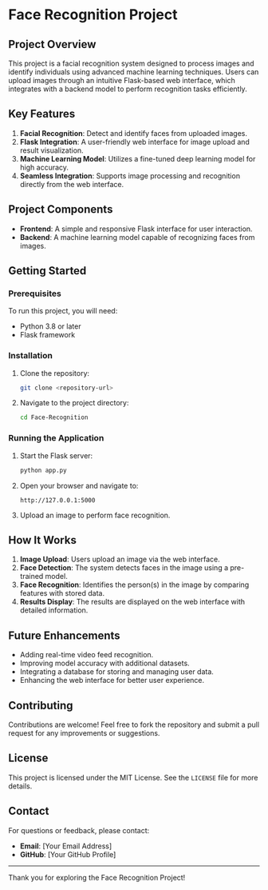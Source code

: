 # Face Recognition Project

## Project Overview
This project is a facial recognition system designed to process images and identify individuals using advanced machine learning techniques. Users can upload images through an intuitive Flask-based web interface, which integrates with a backend model to perform recognition tasks efficiently.

## Key Features
1. **Facial Recognition**: Detect and identify faces from uploaded images.
2. **Flask Integration**: A user-friendly web interface for image upload and result visualization.
3. **Machine Learning Model**: Utilizes a fine-tuned deep learning model for high accuracy.
4. **Seamless Integration**: Supports image processing and recognition directly from the web interface.

## Project Components
- **Frontend**: A simple and responsive Flask interface for user interaction.
- **Backend**: A machine learning model capable of recognizing faces from images.

## Getting Started

### Prerequisites
To run this project, you will need:
- Python 3.8 or later
- Flask framework

### Installation
1. Clone the repository:
   ```bash
   git clone <repository-url>
   ```
2. Navigate to the project directory:
   ```bash
   cd Face-Recognition
   ```

### Running the Application
1. Start the Flask server:
   ```bash
   python app.py
   ```
2. Open your browser and navigate to:
   ```
   http://127.0.0.1:5000
   ```
3. Upload an image to perform face recognition.

## How It Works
1. **Image Upload**: Users upload an image via the web interface.
2. **Face Detection**: The system detects faces in the image using a pre-trained model.
3. **Face Recognition**: Identifies the person(s) in the image by comparing features with stored data.
4. **Results Display**: The results are displayed on the web interface with detailed information.

## Future Enhancements
- Adding real-time video feed recognition.
- Improving model accuracy with additional datasets.
- Integrating a database for storing and managing user data.
- Enhancing the web interface for better user experience.

## Contributing
Contributions are welcome! Feel free to fork the repository and submit a pull request for any improvements or suggestions.

## License
This project is licensed under the MIT License. See the `LICENSE` file for more details.

## Contact
For questions or feedback, please contact:
- **Email**: [Your Email Address]
- **GitHub**: [Your GitHub Profile]

---
Thank you for exploring the Face Recognition Project!

